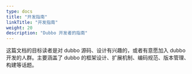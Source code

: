 ```yaml
---
type: docs
title: "开发指南"
linkTitle: "开发指南"
weight: 20
description: "Dubbo 开发者的指南"
---
```


这篇文档的目标读者是对 dubbo 源码、设计有兴趣的，或者有意愿加入 dubbo 开发的人群。主要涵盖了 dubbo 的框架设计、扩展机制、编码规范、版本管理、构建等话题。

